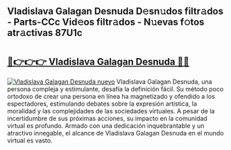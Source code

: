 ## Vladislava Galagan Desnuda D𝚎sn𝚞dos filtr𝚊dos - Parts-CCc Vid𝚎os filtr𝚊dos - N𝚞evas f𝚘tos atr𝚊ctivas 87U1c

# <h2><a href="http://mbdwlgj.tromn.icu/?c=Vladislava+Galagan+Desnuda">🔗👉👉👉 Vladislava Galagan Desnuda 🔗🔗</a></h2>

[![Vladislava Galagan Desnuda nuevo](https://i.imgur.com/pEAQMta.gif)](http://mbdwlgj.tromn.icu/?c=Vladislava+Galagan+Desnuda)
Vladislava Galagan Desnuda, una persona compleja y estimulante, desafía la definición fácil. Su método poco ortodoxo de crear una persona en línea ha magnetizado y ofendido a los espectadores, estimulando debates sobre la expresión artística, la moralidad y las complejidades de las sociedades virtuales. A pesar de la incertidumbre de sus próximas acciones, su impacto en la comunidad virtual es profundo. Armado con una dedicación inquebrantable y un atractivo innegable, el alcance de Vladislava Galagan Desnuda en el mundo virtual es vasto.
